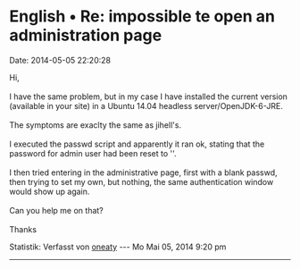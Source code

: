 English • Re: impossible te open an administration page
=======================================================

Date: 2014-05-05 22:20:28

Hi,\
\
I have the same problem, but in my case I have installed the current
version (available in your site) in a Ubuntu 14.04 headless
server/OpenJDK-6-JRE.\
\
The symptoms are exaclty the same as jihell\'s.\
\
I executed the passwd script and apparently it ran ok, stating that the
password for admin user had been reset to \'\'.\
\
I then tried entering in the administrative page, first with a blank
passwd, then trying to set my own, but nothing, the same authentication
window would show up again.\
\
Can you help me on that?\
\
Thanks

Statistik: Verfasst von
[oneaty](http://forum.yacy-websuche.de/memberlist.php?mode=viewprofile&u=8876)
--- Mo Mai 05, 2014 9:20 pm

------------------------------------------------------------------------
